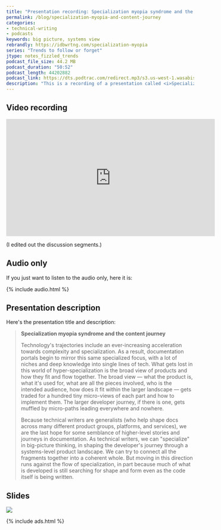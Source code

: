```yaml
---
title: "Presentation recording: Specialization myopia syndrome and the content journey"
permalink: /blog/specialization-myopia-and-content-journey
categories:
- technical-writing
- podcasts
keywords: big picture, systems view
rebrandly: https://idbwrtng.com/specialization-myopia
series: "Trends to follow or forget"
jtype: notes_fizzled_trends
podcast_file_size: 44.2 MB
podcast_duration: "50:52"
podcast_length: 44202882 
podcast_link: https://dts.podtrac.com/redirect.mp3/s3.us-west-1.wasabisys.com/idbwmedia.com/podcasts/tcs_medidata_preso_edited.mp3
description: "This is a recording of a presentation called <i>Specialization myopia syndrome and the content journey</i>, which I gave to a company's private tech comm event. With their permission, I'm posting it here. You can watch the recording via YouTube or listen the audio file as a podcast."
---
```


## Video recording

<iframe width="560" height="315" src="https://www.youtube.com/embed/Y-59SEsm07o" title="YouTube video player" frameborder="0" allow="accelerometer; autoplay; clipboard-write; encrypted-media; gyroscope; picture-in-picture" allowfullscreen></iframe>

(I edited out the discussion segments.)

## Audio only

If you just want to listen to the audio only, here it is: 

{% include audio.html %}

## Presentation description

Here's the presentation title and description:

> **Specialization myopia syndrome and the content journey**
> 
> Technology's trajectories include an ever-increasing acceleration towards complexity and specialization. As a result, documentation portals begin to mirror this same specialized focus, with a lot of niches and deep knowledge into single lines of tech. What gets lost in this world of hyper-specialization is the broad view of products and how they fit and flow together. The broad view &mdash; what the product is, what it's used for, what are all the pieces involved, who is the intended audience, how does it fit within the larger landscape &mdash; gets traded for a hundred tiny micro-views of each part and how to implement them. The larger developer journey, if there is one, gets muffled by micro-paths leading everywhere and nowhere.
> 
> Because technical writers are generalists (who help shape docs across many different product groups, platforms, and services), we are the last hope for some semblance of higher-level stories and journeys in documentation. As technical writers, we can "specialize" in big-picture thinking, in shaping the developer's journey through a systems-level product landscape. We can try to connect all the fragments together into a coherent whole. But moving in this direction runs against the flow of specialization, in part because much of what is developed is still searching for shape and form even as the code itself is being written.

## Slides

<a href="https://idbwrtng.com/tcs_preso"><img style="max-width:500px" src="https://s3.us-west-1.wasabisys.com/idbwmedia.com/images/spec-myopia-title-slide.png" /></a>

{% include ads.html %}